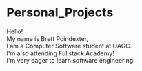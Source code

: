 # Personal_Projects
Hello!<br>
My name is Brett Poindexter,<br>
I am a Computer Software student at UAGC.<br>
I'm also attending Fullstack Academy!<br>
I'm very eager to learn software engineering!<br>